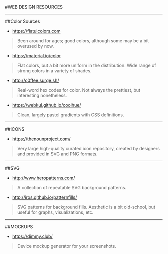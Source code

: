 #WEB DESIGN RESOURCES

---
##Color Sources
* https://flatuicolors.com
> Been around for ages; good colors, although some may be a bit overused by now.

* https://material.io/color
> Flat colors, but a bit more uniform in the distribution. Wide range of strong colors in a variety of shades.

* http://c0ffee.surge.sh/
> Real-word hex codes for color. Not always the prettiest, but interesting nonetheless.

* https://webkul.github.io/coolhue/
> Clean, largely pastel gradients with CSS definitions.

---
##ICONS
* https://thenounproject.com/
> Very large high-quality curated icon repository, created by designers and provided in SVG and PNG formats.

---
##SVG
* http://www.heropatterns.com/
> A collection of repeatable SVG background patterns.

* http://iros.github.io/patternfills/
> SVG patterns for background fills. Aesthetic is a bit old-school, but useful for graphs, visualizations, etc.

---
##MOCKUPS
* https://dimmy.club/
> Device mockup generator for your screenshots.
